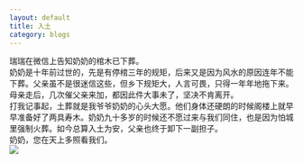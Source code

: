 ```yaml
---
layout: default 
title: 入土
category: blogs
---
```

瑞瑞在微信上告知奶奶的棺木已下葬。<br/>
奶奶是十年前过世的，先是有停棺三年的规矩，后来又是因为风水的原因连年不能下葬。父亲虽不是很迷信这些，但乡下规矩大，人言可畏，只得一年年地拖下来。母亲走后，几次催父亲来加，都因此件大事未了，坚决不肯离开。<br/>
打我记事起，土葬就是我爷爷奶奶的心头大愿。他们身体还硬朗的时候阁楼上就早早准备好了两具寿木。奶奶九十多岁的时候还不愿过来与我们同住，也是因为怕城里强制火葬。如今总算入土为安，父亲也终于卸下一副担子。<br/>
奶奶，您在天上多照看我们。<br/>
![]({{site.url}}/photos/2014/2014-11-29.jpg)

